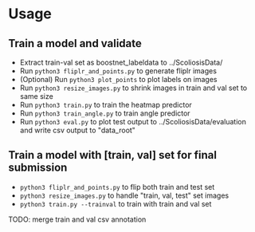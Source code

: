 # Usage

## Train a model and validate
- Extract train-val set as boostnet_labeldata to ../ScoliosisData/
- Run `python3 fliplr_and_points.py` to generate fliplr images
- (Optional) Run `python3 plot_points` to plot labels on images
- Run `python3 resize_images.py` to shrink images in train and val set to same size
- Run `python3 train.py` to train the heatmap predictor
- Run `python3 train_angle.py` to train angle predictor
- Run `python3 eval.py` to plot test output to ../ScoliosisData/evaluation and write csv output to "data_root"

## Train a model with [train, val] set for final submission
- `python3 fliplr_and_points.py` to flip both train and test set
- `python3 resize_images.py` to handle "train, val, test" set images
- `python3 train.py --trainval` to train with train and val set

TODO: merge train and val csv annotation
